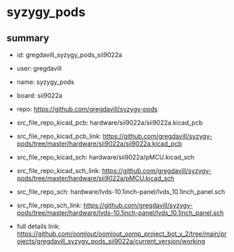 # syzygy_pods
 
## summary 
* id: gregdavill_syzygy_pods_sii9022a
* user: gregdavill
* name: syzygy_pods
* board: sii9022a
* repo: https://github.com/gregdavill/syzygy-pods
* src_file_repo_kicad_pcb: hardware/sii9022a/sii9022a.kicad_pcb
* src_file_repo_kicad_pcb_link: https://github.com/gregdavill/syzygy-pods/tree/master/hardware/sii9022a/sii9022a.kicad_pcb
* src_file_repo_kicad_sch: hardware/sii9022a/pMCU.kicad_sch
* src_file_repo_kicad_sch_link: https://github.com/gregdavill/syzygy-pods/tree/master/hardware/sii9022a/pMCU.kicad_sch

* src_file_repo_sch: hardware/lvds-10.1inch-panel/lvds_10.1inch_panel.sch
* src_file_repo_sch_link: https://github.com/gregdavill/syzygy-pods/tree/master/hardware/lvds-10.1inch-panel/lvds_10.1inch_panel.sch
* full details link: https://github.com/oomlout/oomlout_oomp_project_bot_v_2/tree/main/projects/gregdavill_syzygy_pods_sii9022a/current_version/working  







